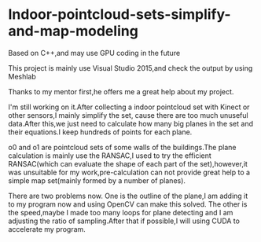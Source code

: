 # Indoor-pointcloud-sets-simplify-and-map-modeling
Based on C++,and may use GPU coding in the future


This project is mainly use Visual Studio 2015,and check the output by using Meshlab

Thanks to my mentor first,he offers me a great help about my project.

I'm still working on it.After collecting a indoor pointcloud set with Kinect or other sensors,I mainly simplify the set,
cause there are too much unuseful data.After this,we just need to calculate how many big planes in the set and their equations.I keep hundreds of points for each plane.

o0 and o1 are pointcloud sets of some walls of the buildings.The plane calculation is mainly use the RANSAC,I used to try the efficient RANSAC(which can evaluate the shape of each part of the set),however,it was unsuitable for my work,pre-calculation can not provide great help to a simple map set(mainly formed by a number of planes).

There are two problems now.
One is the outline of the plane,I am adding it to my program now and using OpenCV can make this solved.
The other is the speed,maybe I made too many loops for plane detecting and I am adjusting the ratio of sampling.After that if possible,I will using CUDA to accelerate my program.
